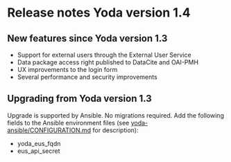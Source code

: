# Release notes Yoda version 1.4

## New features since Yoda version 1.3
- Support for external users through the External User Service
- Data package access right published to DataCite and OAI-PMH
- UX improvements to the login form
- Several performance and security improvements

## Upgrading from Yoda version 1.3
Upgrade is supported by Ansible. No migrations required.
Add the following fields to the Ansible environment files
(see [yoda-ansible/CONFIGURATION.md](https://github.com/UtrechtUniversity/yoda-ansible/blob/development/CONFIGURATION.md) for description):
- yoda_eus_fqdn
- eus_api_secret
